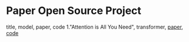 # Paper Open Source Project
title, model, paper, code
1."Attention is All You Need", transformer, [paper](https://arxiv.org/abs/1706.03762), [code](https://github.com/jadore801120/attention-is-all-you-need-pytorch/tree/master)
